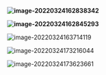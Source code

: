 **![image-20220324162838342](C:\Users\GZS20818\AppData\Roaming\Typora\typora-user-images\image-20220324162838342.png)**

**![image-20220324162845293](C:\Users\GZS20818\AppData\Roaming\Typora\typora-user-images\image-20220324162845293.png)**

![image-20220324163714119](C:\Users\GZS20818\AppData\Roaming\Typora\typora-user-images\image-20220324163714119.png)

![image-20220324173216044](C:\Users\GZS20818\AppData\Roaming\Typora\typora-user-images\image-20220324173216044.png)

![image-20220324173623661](C:\Users\GZS20818\AppData\Roaming\Typora\typora-user-images\image-20220324173623661.png)